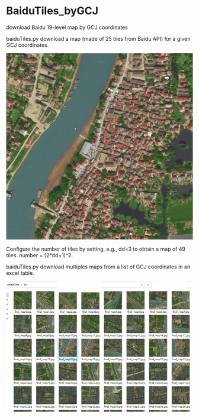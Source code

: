 # BaiduTiles_byGCJ
download Baidu 19-level map by GCJ coordinates

baiduTiles.py download a map (made of 25 tiles from Baidu API) for a given GCJ coordinates.

![image](final_map18.jpg)

Configure the number of tiles by setting, e.g., dd=3  to obtain a map of 49 tiles. number = (2*dd+1)^2.



baiduTiles.py download multiples maps from a list of GCJ coordinates in an excel table.

![image](folder.png)
